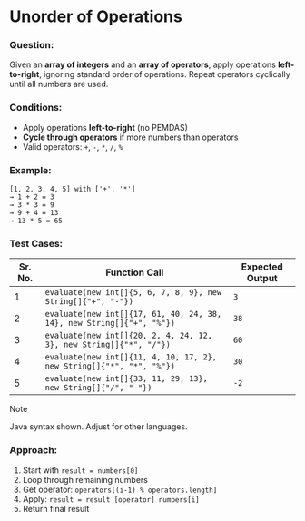 # Unorder of Operations

### Question:
Given an **array of integers** and an **array of operators**, apply operations **left-to-right**, ignoring standard order of operations. Repeat operators cyclically until all numbers are used.

### Conditions:
- Apply operations **left-to-right** (no PEMDAS)
- **Cycle through operators** if more numbers than operators
- Valid operators: `+`, `-`, `*`, `/`, `%`

### Example:
```
[1, 2, 3, 4, 5] with ['+', '*']
→ 1 + 2 = 3
→ 3 * 3 = 9
→ 9 + 4 = 13
→ 13 * 5 = 65
```

### Test Cases:
| **Sr. No.** | **Function Call**                                                     | **Expected Output** |
| ----------- | --------------------------------------------------------------------- | ------------------- |
| 1           | `evaluate(new int[]{5, 6, 7, 8, 9}, new String[]{"+", "-"})`          | `3`                 |
| 2           | `evaluate(new int[]{17, 61, 40, 24, 38, 14}, new String[]{"+", "%"})` | `38`                |
| 3           | `evaluate(new int[]{20, 2, 4, 24, 12, 3}, new String[]{"*", "/"})`    | `60`                |
| 4           | `evaluate(new int[]{11, 4, 10, 17, 2}, new String[]{"*", "*", "%"})`  | `30`                |
| 5           | `evaluate(new int[]{33, 11, 29, 13}, new String[]{"/", "-"})`         | `-2`                |

> [!NOTE]
> Java syntax shown. Adjust for other languages.

### Approach:
1. Start with `result = numbers[0]`
2. Loop through remaining numbers
3. Get operator: `operators[(i-1) % operators.length]`
4. Apply: `result = result [operator] numbers[i]`
5. Return final result